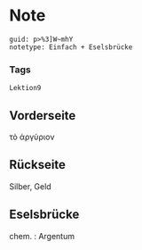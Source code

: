 # Note
```
guid: p>%3]W~mhY
notetype: Einfach + Eselsbrücke
```

### Tags
```
Lektion9
```

## Vorderseite
τὸ ἀργύριον

## Rückseite
Silber, Geld

## Eselsbrücke
chem. : Argentum
